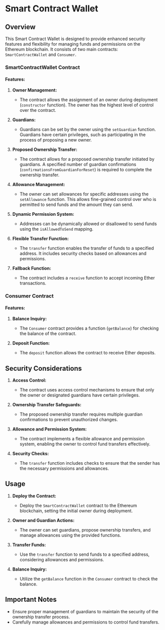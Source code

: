 
# Smart Contract Wallet

## Overview

This Smart Contract Wallet is designed to provide enhanced security features and flexibility for managing funds and permissions on the Ethereum blockchain. It consists of two main contracts: `SmartContractWallet` and `Consumer`.

### SmartContractWallet Contract

#### Features:

1. **Owner Management:**
   - The contract allows the assignment of an owner during deployment (`constructor` function). The owner has the highest level of control over the contract.

2. **Guardians:**
   - Guardians can be set by the owner using the `setGuardian` function. Guardians have certain privileges, such as participating in the process of proposing a new owner.

3. **Proposed Ownership Transfer:**
   - The contract allows for a proposed ownership transfer initiated by guardians. A specified number of guardian confirmations (`confirmationsFromGuardianForReset`) is required to complete the ownership transfer.

4. **Allowance Management:**
   - The owner can set allowances for specific addresses using the `setAllowance` function. This allows fine-grained control over who is permitted to send funds and the amount they can send.

5. **Dynamic Permission System:**
   - Addresses can be dynamically allowed or disallowed to send funds using the `isAllowedToSend` mapping.

6. **Flexible Transfer Function:**
   - The `transfer` function enables the transfer of funds to a specified address. It includes security checks based on allowances and permissions.

7. **Fallback Function:**
   - The contract includes a `receive` function to accept incoming Ether transactions.

### Consumer Contract

#### Features:

1. **Balance Inquiry:**
   - The `Consumer` contract provides a function (`getBalance`) for checking the balance of the contract.

2. **Deposit Function:**
   - The `deposit` function allows the contract to receive Ether deposits.

## Security Considerations

1. **Access Control:**
   - The contract uses access control mechanisms to ensure that only the owner or designated guardians have certain privileges.

2. **Ownership Transfer Safeguards:**
   - The proposed ownership transfer requires multiple guardian confirmations to prevent unauthorized changes.

3. **Allowance and Permission System:**
   - The contract implements a flexible allowance and permission system, enabling the owner to control fund transfers effectively.

4. **Security Checks:**
   - The `transfer` function includes checks to ensure that the sender has the necessary permissions and allowances.

## Usage

1. **Deploy the Contract:**
   - Deploy the `SmartContractWallet` contract to the Ethereum blockchain, setting the initial owner during deployment.

2. **Owner and Guardian Actions:**
   - The owner can set guardians, propose ownership transfers, and manage allowances using the provided functions.

3. **Transfer Funds:**
   - Use the `transfer` function to send funds to a specified address, considering allowances and permissions.

4. **Balance Inquiry:**
   - Utilize the `getBalance` function in the `Consumer` contract to check the balance.

## Important Notes

- Ensure proper management of guardians to maintain the security of the ownership transfer process.
- Carefully manage allowances and permissions to control fund transfers.

